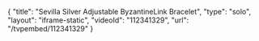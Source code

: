 {
    "title": "Sevilla Silver Adjustable ByzantineLink Bracelet",
    "type": "solo",
    "layout": "iframe-static",
    "videoId": "112341329",
    "url": "\/tvpembed\/112341329"
}